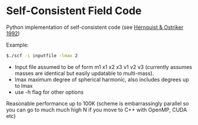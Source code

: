 Self-Consistent Field Code
============================

Python implementation of self-consistent code (see [Hernquist & Ostriker 1992](http://adsabs.harvard.edu/abs/1992ApJ...386..375H))

Example:

```sh
$./scf -i inputfile -lmax 2
```
 - Input file assumed to be of form m1 x1 x2 x3 v1 v2 v3 (currently assumes masses are identical but easily updatable to multi-mass). 
 - lmax maximum degree of spherical harmonic, also includes degrees up to lmax
 - use -h flag for other options

Reasonable  performance up to 100K (scheme is embarrassingly parallel so you can go to much much high N if you move to C++ with OpenMP, CUDA etc)
